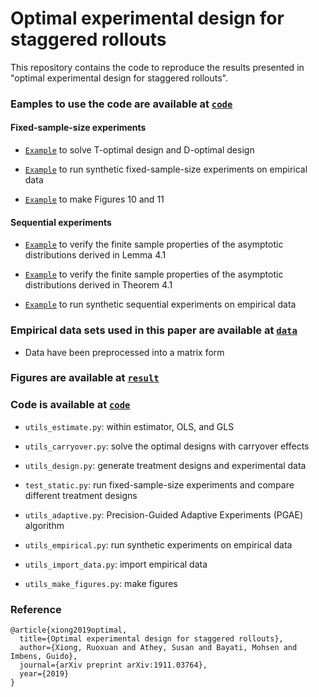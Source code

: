 # Optimal experimental design for staggered rollouts

This repository contains the code to reproduce the results presented in "optimal experimental design for staggered rollouts".

### Eamples to use the code are available at [`code`](code)

#### Fixed-sample-size experiments 

- [`Example`](code/Figure-2-4.ipynb) to solve T-optimal design and D-optimal design

- [`Example`](code/compare-various-estimation-methods-designs.ipynb) to run synthetic fixed-sample-size experiments on empirical data

- [`Example`](Figure-10-11.ipynb) to make Figures 10 and 11

#### Sequential experiments

- [`Example`](code/adaptive_asymptotics-lemma-4.1.ipynb) to verify the finite sample properties of the asymptotic distributions derived in Lemma 4.1

- [`Example`](code/adaptive_asymptotics-theorem-4.1.ipynb) to verify the finite sample properties of the asymptotic distributions derived in Theorem 4.1

- [`Example`](code/adaptive-flu.ipynb) to run synthetic sequential experiments on empirical data


### Empirical data sets used in this paper are available at [`data`](data)

- Data have been preprocessed into a matrix form

### Figures are available at [`result`](result)

### Code is available at [`code`](code) 

- ```utils_estimate.py```: within estimator, OLS, and GLS

- ```utils_carryover.py```: solve the optimal designs with carryover effects

- ```utils_design.py```: generate treatment designs and experimental data

- ```test_static.py```: run fixed-sample-size experiments and compare different treatment designs

- ```utils_adaptive.py```: Precision-Guided Adaptive Experiments (PGAE) algorithm

- ```utils_empirical.py```: run synthetic experiments on empirical data

- ```utils_import_data.py```: import empirical data

- ```utils_make_figures.py```: make figures

### Reference

```
@article{xiong2019optimal,
  title={Optimal experimental design for staggered rollouts},
  author={Xiong, Ruoxuan and Athey, Susan and Bayati, Mohsen and Imbens, Guido},
  journal={arXiv preprint arXiv:1911.03764},
  year={2019}
}
```
